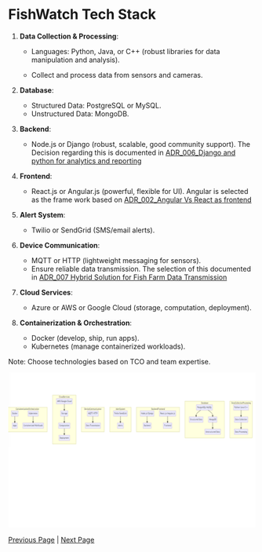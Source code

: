 # FishWatch Tech Stack

1. **Data Collection & Processing**:
   - Languages: Python, Java, or C++ (robust libraries for data manipulation and analysis).

   - Collect and process data from sensors and cameras.

2. **Database**:
   - Structured Data: PostgreSQL or MySQL.
   - Unstructured Data: MongoDB.

3. **Backend**:
   - Node.js or Django (robust, scalable, good community support).
   The Decision regarding this is documented in [ADR_006_Django and python for analytics and reporting](../Architecture_Decision_Reports/ADR_006_Django%20and%20python%20for%20analytics%20and%20reporting.md)


4. **Frontend**:
   - React.js or Angular.js (powerful, flexible for UI).
   Angular is selected as the frame work based on  [ADR_002_Angular Vs React as frontend](../Architecture_Decision_Reports/ADR_002_Angular%20vs%20React%20as%20frontend.md)

5. **Alert System**:
   - Twilio or SendGrid (SMS/email alerts).

6. **Device Communication**:
   - MQTT or HTTP (lightweight messaging for sensors).
   - Ensure reliable data transmission.
   The selection of this documented in 
   [ADR_007 Hybrid Solution for Fish Farm Data Transmission](../Architecture_Decision_Reports/ADR_007_%20Hybrid_Solution_for_Fish_Farm_Data_Transmission.md)

7. **Cloud Services**:
   - Azure or AWS or Google Cloud (storage, computation, deployment).

8. **Containerization & Orchestration**:
   - Docker (develop, ship, run apps).
   - Kubernetes (manage containerized workloads).

Note: Choose technologies based on TCO and team expertise.

![Technical Stack](../artifacts/TechnicalStack.png)

[Previous Page](./SystemLevel.md) | [Next Page](../Architecture_Decision_Reports)
